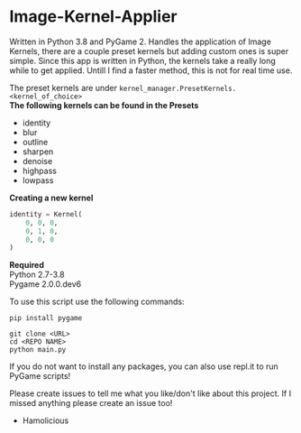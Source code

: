 # Image-Kernel-Applier
Written in Python 3.8 and PyGame 2. Handles the application of Image Kernels, there are a couple preset kernels but adding custom ones is super simple. Since this app is written in Python, the kernels take a really long while to get applied. Untill I find a faster method, this is not for real time use.

The preset kernels are under ```kernel_manager.PresetKernels.<kernel_of_choice>```<br>
**The following kernels can be found in the Presets**
 - identity
 - blur
 - outline
 - sharpen
 - denoise
 - highpass
 - lowpass
 
 **Creating a new kernel**
```python
identity = Kernel(
    0, 0, 0,
    0, 1, 0,
    0, 0, 0
)
```

<strong>Required</strong><br>
Python 2.7-3.8<br>
Pygame 2.0.0.dev6<br>

To use this script use the following commands:
```
pip install pygame

git clone <URL>
cd <REPO NAME>
python main.py
```

If you do not want to install any packages, you can also use repl.it to run PyGame scripts!

Please create issues to tell me what you like/don't like about this project.
If I missed anything please create an issue too!

 - Hamolicious
